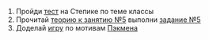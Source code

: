 1. Пройди [тест](https://stepik.org/lesson/76584) на Степике по теме классы
2. Прочитай [теорию к занятию №5](http://unity3d.unium.ru/lessons/lesson5/index.html#localglobal) выполни [задание №5](http://unity3d.unium.ru/lessons/lesson5/tasks.html#task5)
3. Доделай [игру](https://github.com/TERcrash/lessons/blob/master/31/puckmen/src/Main.java) по мотивам [Пэкмена](https://www.openprocessing.org/sketch/498288)


